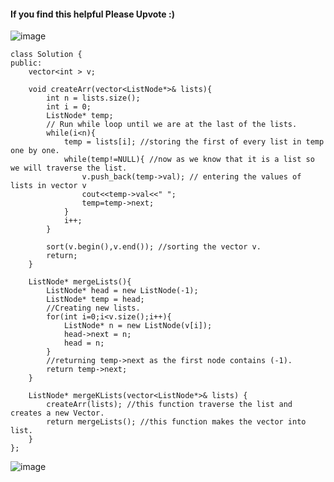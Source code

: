 #### If you find this helpful Please Upvote :)
![image](https://assets.leetcode.com/users/images/23132211-216b-4357-9748-659743708ff8_1644910625.5033963.jpeg)

```
class Solution {
public:
    vector<int > v;
    
    void createArr(vector<ListNode*>& lists){
        int n = lists.size();
        int i = 0;
        ListNode* temp;
        // Run while loop until we are at the last of the lists.
        while(i<n){
            temp = lists[i]; //storing the first of every list in temp one by one.
            while(temp!=NULL){ //now as we know that it is a list so we will traverse the list.
                v.push_back(temp->val); // entering the values of lists in vector v
                cout<<temp->val<<" ";
                temp=temp->next;
            }
            i++;
        }
        
        sort(v.begin(),v.end()); //sorting the vector v.
        return;
    }
    
    ListNode* mergeLists(){
        ListNode* head = new ListNode(-1);
        ListNode* temp = head;
        //Creating new lists.
        for(int i=0;i<v.size();i++){
            ListNode* n = new ListNode(v[i]);
            head->next = n;
            head = n;
        }
        //returning temp->next as the first node contains (-1).
        return temp->next;
    }
    
    ListNode* mergeKLists(vector<ListNode*>& lists) {
        createArr(lists); //this function traverse the list and creates a new Vector.
        return mergeLists(); //this function makes the vector into list.
    }
};
```

![image](https://assets.leetcode.com/users/images/c67bb210-b6a5-447c-8767-78e3c50e3a33_1644910505.3423605.png)
